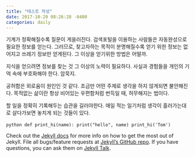 ```yaml
---
title: "테스트 작성"
date: 2017-10-20 08:26:28 -0400
categories: daily
---
```

기계가 정확해질수록 질문이 게을러진다. 
검색포털을 이용하는 사람들은 자동완성으로 필요한 정보를 얻는다. 
그러므로, 찾고자하는 목적이 분명해질수록 얻기 위한 정보는 없어지고 쓰레기 정보만 얻게된다. 
그 이상을 얻기위한 방법은 어떨까. 

지식을 얻으려면 정보를 찾는 것 그 이상의 노력이 필요하다. 
사실과 경험들을 개인의 기억 속에 부호화해야 한다. 
암묵지. 

공허함은 외로움이 원인인 것 같다. 
조금만 어떤 주제로 생각을 하지 않게되면 불안해진다. 
목적없는 삶이란 항상 비어있는 우편함처럼 번득일 때, 허무해지는 법이다. 

할 일을 정확히 기록해두는 습관을 길러야한다. 매일 적는 일기처럼 생각이 흘러가는대로 
살다가보면 놓치게 되는 것들이 있다.


​```python
def print_hi(name):
  print("hello", name)
print_hi('Tom')
​```

Check out the [Jekyll docs][jekyll-docs] for more info on how to get the most out of Jekyll. File all bugs/feature requests at [Jekyll’s GitHub repo][jekyll-gh]. If you have questions, you can ask them on [Jekyll Talk][jekyll-talk].

[jekyll-docs]: https://jekyllrb.com/docs/home
[jekyll-gh]:   https://github.com/jekyll/jekyll
[jekyll-talk]: https://talk.jekyllrb.com/